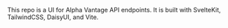 This repo is a UI for Alpha Vantage API endpoints. 
It is built with SvelteKit, TailwindCSS, DaisyUI, and Vite.